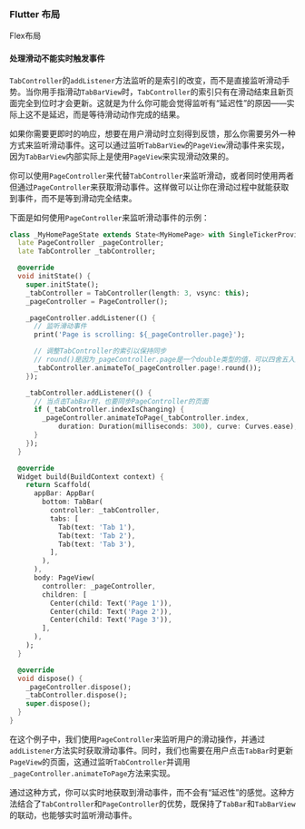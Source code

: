 ### Flutter 布局

Flex布局

#### 处理滑动不能实时触发事件

`TabController`的`addListener`方法监听的是索引的改变，而不是直接监听滑动手势。当你用手指滑动`TabBarView`时，`TabController`的索引只有在滑动结束且新页面完全到位时才会更新。这就是为什么你可能会觉得监听有“延迟性”的原因——实际上这不是延迟，而是等待滑动动作完成的结果。

如果你需要更即时的响应，想要在用户滑动时立刻得到反馈，那么你需要另外一种方式来监听滑动事件。这可以通过监听`TabBarView`的`PageView`滑动事件来实现，因为`TabBarView`内部实际上是使用`PageView`来实现滑动效果的。

你可以使用`PageController`来代替`TabController`来监听滑动，或者同时使用两者但通过`PageController`来获取滑动事件。这样做可以让你在滑动过程中就能获取到事件，而不是等到滑动完全结束。

下面是如何使用`PageController`来监听滑动事件的示例：
```dart
class _MyHomePageState extends State<MyHomePage> with SingleTickerProviderStateMixin {
  late PageController _pageController;
  late TabController _tabController;

  @override
  void initState() {
    super.initState();
    _tabController = TabController(length: 3, vsync: this);
    _pageController = PageController();

    _pageController.addListener(() {
      // 监听滑动事件
      print('Page is scrolling: ${_pageController.page}');

      // 调整TabController的索引以保持同步
      // round()是因为_pageController.page是一个double类型的值，可以四舍五入到最接近的整数
      _tabController.animateTo(_pageController.page!.round());
    });

    _tabController.addListener(() {
      // 当点击TabBar时，也要同步PageController的页面
      if (_tabController.indexIsChanging) {
        _pageController.animateToPage(_tabController.index,
            duration: Duration(milliseconds: 300), curve: Curves.ease);
      }
    });
  }

  @override
  Widget build(BuildContext context) {
    return Scaffold(
      appBar: AppBar(
        bottom: TabBar(
          controller: _tabController,
          tabs: [
            Tab(text: 'Tab 1'),
            Tab(text: 'Tab 2'),
            Tab(text: 'Tab 3'),
          ],
        ),
      ),
      body: PageView(
        controller: _pageController,
        children: [
          Center(child: Text('Page 1')),
          Center(child: Text('Page 2')),
          Center(child: Text('Page 3')),
        ],
      ),
    );
  }

  @override
  void dispose() {
    _pageController.dispose();
    _tabController.dispose();
    super.dispose();
  }
}

```
在这个例子中，我们使用`PageController`来监听用户的滑动操作，并通过`addListener`方法实时获取滑动事件。同时，我们也需要在用户点击`TabBar`时更新`PageView`的页面，这通过监听`TabController`并调用`_pageController.animateToPage`方法来实现。

通过这种方式，你可以实时地获取到滑动事件，而不会有“延迟性”的感觉。这种方法结合了`TabController`和`PageController`的优势，既保持了`TabBar`和`TabBarView`的联动，也能够实时监听滑动事件。